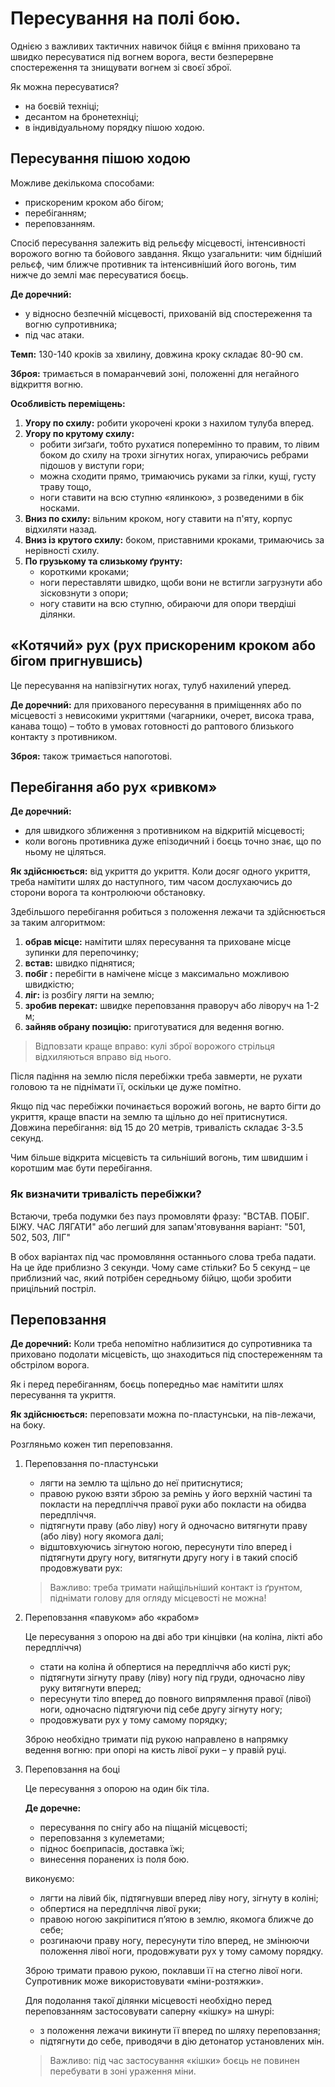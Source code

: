 # Пересування на полі бою.

Однією з важливих тактичних навичок бійця є вміння приховано та швидко пересуватися під вогнем ворога, вести безперервне спостереження та знищувати вогнем зі своєї зброї.

Як можна пересуватися?

* на боєвій техніці;
* десантом на бронетехніці;
* в індивідуальному порядку пішою ходою. 

## Пересування пішою ходою

Можливе декількома способами: 

* прискореним кроком або бігом;
* перебіганням;
* переповзанням.

Спосіб пересування залежить від рельєфу місцевості, інтенсивності ворожого вогню та бойового завдання. Якщо узагальнити: чим бідніший рельєф, чим ближче противник та інтенсивніший його вогонь, тим нижче до землі має пересуватися боєць. 

**Де доречний:**

* у відносно безпечній місцевості, прихованій від спостереження та вогню супротивника;
* під час атаки.

**Темп:** 130-140 кроків за хвилину, довжина кроку складає 80-90 см.

**Зброя:** тримається в помаранчевий зоні, положенні для негайного відкриття вогню.

**Особливість переміщень:**

1. **Угору по схилу:** робити укорочені кроки з нахилом тулуба вперед. 
2. **Угору по крутому схилу:**
    * робити зиґзаґи, тобто рухатися поперемінно то правим, то лівим боком до схилу на трохи зігнутих ногах, упираючись ребрами підошов у виступи гори; 
    * можна сходити прямо, тримаючись руками за гілки, кущі, густу траву тощо, 
    * ноги ставити на всю ступню «ялинкою», з розведеними в бік носками. 
3. **Вниз по схилу:** вільним кроком, ногу ставити на п'яту, корпус відхиляти назад. 
4. **Вниз із крутого схилу:** боком, приставними кроками, тримаючись за нерівності схилу.
5. **По грузькому та слизькому ґрунту:**
    * короткими кроками; 
    * ноги переставляти швидко, щоби вони не встигли загрузнути або зісковзнути з опори; 
    * ногу ставити на всю ступню, обираючи для опори твердіші ділянки.

## «Котячий» рух  (рух прискореним кроком або бігом пригнувшись)

Це пересування на напівзігнутих ногах, тулуб нахилений уперед. 

**Де доречний:** для прихованого пересування в приміщеннях або по місцевості з невисокими укриттями (чагарники, очерет, висока трава, канава тощо) – тобто в умовах готовності до раптового близького контакту з противником.

**Зброя:** також тримається напоготові.


## Перебігання або рух «ривком»

**Де доречний:**

* для швидкого зближення з противником на відкритій місцевості;
* коли вогонь противника дуже епізодичний і боєць точно знає, що по ньому не ціляться.

**Як здійснюється:** від укриття до укриття. Коли досяг одного укриття, треба намітити шлях до наступного, тим часом дослухаючись до сторони ворога та контролюючи обстановку.

Здебільшого перебігання робиться з положення лежачи та здійснюється за таким алгоритмом:

1.	**обрав місце:** намітити шлях пересування та приховане місце зупинки для перепочинку;
2.	**встав:** швидко піднятися;
3.	**побіг :** перебігти в намічене місце з максимально можливою швидкістю;
4.	**ліг:** із розбігу лягти на землю; 
5.	**зробив перекат:** швидке переповзання праворуч або ліворуч на 1-2 м; 
6.	**зайняв обрану позицію:** приготуватися для ведення вогню. 

> Відповзати краще вправо: кулі зброї ворожого стрільця відхиляються вправо від нього.

Після падіння на землю після перебіжки треба завмерти, не рухати головою та не піднімати її, оскільки це дуже помітно.

Якщо під час перебіжки починається ворожий вогонь, не варто бігти до укриття,  краще впасти на землю та щільно до неї притиснутися.
Довжина перебігання: від 15 до 20 метрів, тривалість складає 3-3.5 секунд.

Чим більше відкрита місцевість та сильніший вогонь, тим швидшим і коротшим має бути перебігання.

### Як визначити тривалість перебіжки?

Встаючи, треба подумки без пауз промовляти фразу: "ВСТАВ. ПОБІГ. БІЖУ. ЧАС ЛЯГАТИ" або легший для запам'ятовування варіант: "501, 502, 503, ЛІГ"

В обох варіантах під час промовляння останнього слова треба падати. На це йде приблизно 3 секунди. Чому саме стільки? Бо 5 секунд – це приблизний час, який потрібен середньому бійцю, щоби зробити прицільний постріл.

## Переповзання

**Де доречний:** Коли треба непомітно наблизитися до супротивника та приховано подолати місцевість, що знаходиться під спостереженням та обстрілом ворога.

Як і перед перебіганням, боєць попередньо має намітити шлях пересування та укриття.

**Як здійснюється:** переповзати можна по-пластунськи, на пів-лежачи, на боку.

Розгляньмо кожен тип переповзання. 

1. Переповзання по-пластунськи
    *	лягти на землю та щільно до неї притиснутися;
    *	правою рукою взяти зброю за ремінь у його верхній частині та покласти на передпліччя правої руки або покласти на обидва передпліччя.
    *	підтягнути праву (або ліву) ногу й одночасно витягнути праву (або ліву) ногу якомога далі; 
    *	відштовхуючись зігнутою ногою, пересунути тіло вперед і підтягнути другу ногу, витягнути другу ногу і в такий спосіб продовжувати рух:

    > Важливо: треба тримати найщільніший контакт із ґрунтом, піднімати голову для огляду місцевості не можна!

2. Переповзання «павуком» або «крабом»
    
    Це пересування з опорою на дві або три кінцівки (на коліна, лікті або передпліччя)
    
    *	стати на коліна й обпертися на передпліччя або кисті рук;
    *	підтягнути зігнуту праву (ліву) ногу під груди, одночасно ліву руку витягнути вперед;
    *	пересунути тіло вперед до повного випрямлення правої (лівої) ноги, одночасно підтягуючи під себе другу зігнуту ногу;
    *	продовжувати рух у тому самому порядку;

    Зброю необхідно тримати під рукою направлено в напрямку ведення вогню: при опорі на кисть лівої руки – у правій руці.

3. Переповзання на боці
    
    Це пересування з опорою на один бік тіла.
    
    **Де доречне:** 
    
    *	пересування по снігу або на піщаній місцевості; 
    *	переповзання з кулеметами;
    *	піднос боєприпасів, доставка їжі;
    *	винесення поранених із поля бою.

    виконуємо:
    
    *	лягти на лівий бік, підтягнувши вперед ліву ногу, зігнуту в коліні; 
    *	обпертися на передпліччя лівої руки;
    *	правою ногою закріпитися п’ятою в землю, якомога ближче до себе; 
    *	розгинаючи праву ногу, пересунути тіло вперед, не змінюючи положення лівої ноги, продовжувати рух у тому самому порядку. 
    
    Зброю тримати правою рукою, поклавши її на стегно лівої ноги. 
    Супротивник може використовувати «міни-розтяжки».
    
    Для подолання такої ділянки місцевості необхідно перед переповзанням застосовувати саперну «кішку» на шнурі:
    
    *	з положення лежачи викинути її вперед по шляху переповзання; 
    *	підтягнути до себе, приводячи в дію детонатор установлених мін.  

    > Важливо: під час застосування «кішки» боєць не повинен перебувати в зоні ураження міни.
